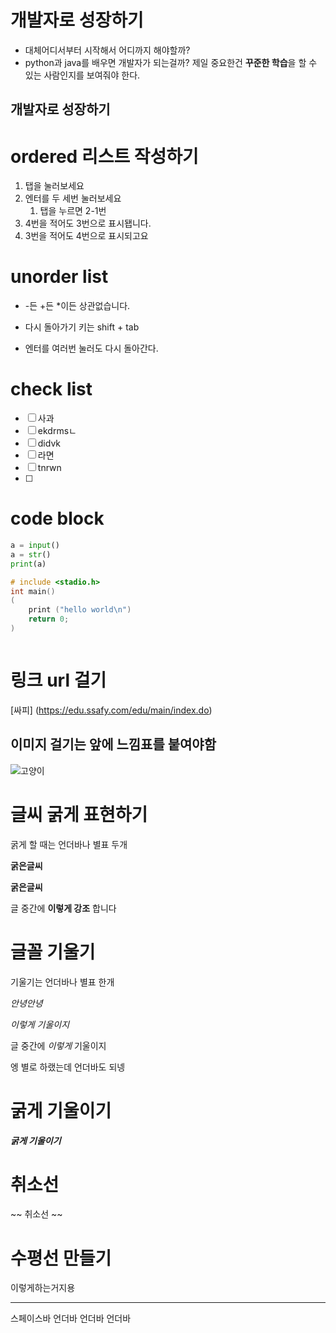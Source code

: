# 개발자로 성장하기
- 대체어디서부터 시작해서 어디까지 해야할까?
- python과 java를 배우면 개발자가 되는걸까?
  제일 중요한건 **꾸준한 학습**을 할 수 있는 사람인지를 보여줘야 한다.


## 개발자로 성장하기

# ordered 리스트 작성하기
1. 탭을 눌러보세요
2. 엔터를 두 세번 눌러보세요 
   1. 탭을 누르면 2-1번
4. 4번을 적어도 3번으로 표시됍니다.
3. 3번을 적어도 4번으로 표시되고요


# unorder list
-  -든 +든 *이든 상관없습니다.
 + 다시 돌아가기 키는 shift + tab
  * 엔터를 여러번 눌러도 다시 돌아간다.

# check list 
- [ ] 사과
- [ ] ekdrmsㄴ
- [ ] didvk
- [ ] 라면
- [ ] tnrwn
- [ ] 


# code block
```python
a = input()
a = str()
print(a)


```

```C
# include <stadio.h>
int main()
(
    print ("hello world\n")
    return 0;
)



```

# 링크 url 걸기
[싸피] (https://edu.ssafy.com/edu/main/index.do)

## 이미지 걸기는 앞에 느낌표를 붙여야함
![고양이](https://img1.daumcdn.net/thumb/R1280x0/?scode=mtistory2&fname=https%3A%2F%2Fblog.kakaocdn.net%2Fdn%2FyDtgP%2FbtrJaVA4iLN%2F9QtVWLrCIrUtDz7U4Udsr0%2Fimg.jpg )

# 글씨 굵게 표현하기
굵게 할 때는 언더바나 별표 두개

__굵은글씨__

**굵은글씨**

글 중간에 __이렇게 강조__ 합니다

# 글꼴 기울기

기울기는 언더바나 별표 한개

_안녕안녕_

*이렇게 기울이지*

글 중간에 _이렇게_ 기울이지

엥 별로 하랬는데 언더바도 되넹

# 굵게 기울이기

___굵게 기울이기___

# 취소선 

~~ 취소선 ~~

# 수평선 만들기
이렇게하는거지용
 _ _ _
스페이스바 언더바 언더바 언더바
